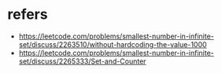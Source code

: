 # refers
* https://leetcode.com/problems/smallest-number-in-infinite-set/discuss/2263510/without-hardcoding-the-value-1000<br>
* https://leetcode.com/problems/smallest-number-in-infinite-set/discuss/2265333/Set-and-Counter<br>